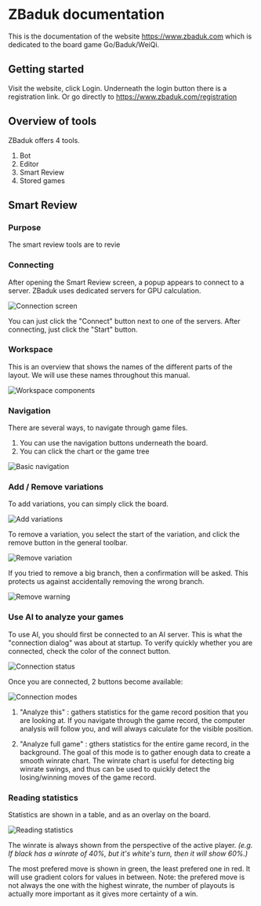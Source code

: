 # ZBaduk documentation

This is the documentation of the website https://www.zbaduk.com which is dedicated to the board game Go/Baduk/WeiQi.

## Getting started

Visit the website, click Login.
Underneath the login button there is a registration link.
Or go directly to https://www.zbaduk.com/registration

## Overview of tools

ZBaduk offers 4 tools.

1) Bot
2) Editor
3) Smart Review
4) Stored games

## Smart Review

### Purpose

The smart review tools are to revie 

### Connecting

After opening the Smart Review screen, a popup appears to connect to a server.
ZBaduk uses dedicated servers for GPU calculation.

![Connection screen](https://user-images.githubusercontent.com/20482760/58879024-f6019b80-86d4-11e9-9045-ae491acc6a8d.png)

You can just click the "Connect" button next to one of the servers.
After connecting, just click the "Start" button.

### Workspace

This is an overview that shows the names of the different parts of the layout. We will use these names throughout this manual.

![Workspace components](https://user-images.githubusercontent.com/20482760/58879352-c8692200-86d5-11e9-8532-34a1e9bcf146.png)

### Navigation

There are several ways, to navigate through game files.

1) You can use the navigation buttons underneath the board.
2) You can click the chart or the game tree

![Basic navigation](https://user-images.githubusercontent.com/20482760/58879683-7e347080-86d6-11e9-983f-b015dec80614.png)

### Add / Remove variations

To add variations, you can simply click the board.

![Add variations](https://user-images.githubusercontent.com/20482760/58880407-14b56180-86d8-11e9-8252-79162744cfa3.png)

To remove a variation, you select the start of the variation, and click the remove button in the general toolbar.

![Remove variation](https://user-images.githubusercontent.com/20482760/58880621-a1601f80-86d8-11e9-92cb-d826555b5529.png)

If you tried to remove a big branch, then a confirmation will be asked. This protects us against accidentally removing the wrong branch.

![Remove warning](https://user-images.githubusercontent.com/20482760/58881380-63fc9180-86da-11e9-9fe6-051b1cf96b3e.png)

### Use AI to analyze your games

To use AI, you should first be connected to an AI server. This is what the "connection dialog" was about at startup.
To verify quickly whether you are connected, check the color of the connect button.

![Connection status](https://user-images.githubusercontent.com/20482760/58880965-6d392e80-86d9-11e9-949b-fa7ac7016e66.png)

Once you are connected, 2 buttons become available:

![Connection modes](https://user-images.githubusercontent.com/20482760/58881074-b12c3380-86d9-11e9-9562-3c4ed81ee91a.png)

1) "Analyze this" : gathers statistics for the game record position that you are looking at. If you navigate through the game record, the computer analysis will follow you, and will always calculate for the visible position.

2) "Analyze full game" : gthers statistics for the entire game record, in the background. The goal of this mode is to gather enough data to create a smooth winrate chart. The winrate chart is useful for detecting big winrate swings, and thus can be used to quickly detect the losing/winning moves of the game record.

### Reading statistics

Statistics are shown in a table, and as an overlay on the board.

![Reading statistics](https://user-images.githubusercontent.com/20482760/58881888-6c090100-86db-11e9-9916-51230b687c3d.png)

The winrate is always shown from the perspective of the active player. _(e.g. If black has a winrate of 40%, but it's white's turn, then it will show 60%.)_

The most prefered move is shown in green, the least prefered one in red. It will use gradient colors for values in between.
Note: the prefered move is not always the one with the highest winrate, the number of playouts is actually more important as it gives more certainty of a win.

